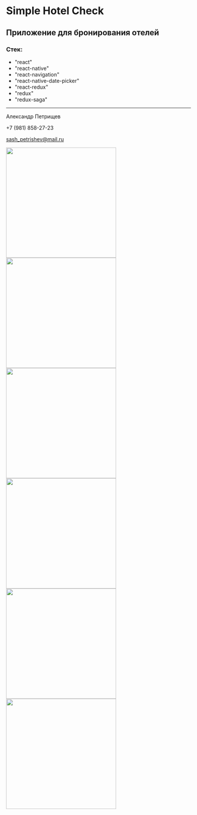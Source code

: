 # Simple Hotel Check

## Приложение для бронирования отелей

### Cтек:

- "react"
- "react-native"
- "react-navigation"
- "react-native-date-picker"
- "react-redux"
- "redux"
- "redux-saga"

---

Александр Петрищев

+7 (981) 858-27-23

sash_petrishev@mail.ru


<img src="https://github.com/petrishevalexander/BookingLiis2/blob/master/src/assets/screenshots/01.png" width="300"><img src="https://github.com/petrishevalexander/BookingLiis2/blob/master/src/assets/screenshots/02.png" width="300"><img src="https://github.com/petrishevalexander/BookingLiis2/blob/master/src/assets/screenshots/03.png" width="300"><img src="https://github.com/petrishevalexander/BookingLiis2/blob/master/src/assets/screenshots/04.png" width="300"><img src="https://github.com/petrishevalexander/BookingLiis2/blob/master/src/assets/screenshots/05.png" width="300"><img src="https://github.com/petrishevalexander/BookingLiis2/blob/master/src/assets/screenshots/06.png" width="300">
